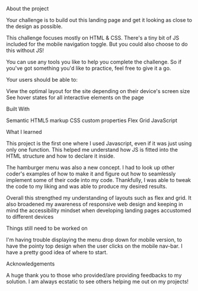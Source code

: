 About the project

Your challenge is to build out this landing page and get it looking as close to the design as possible.

This challenge focuses mostly on HTML & CSS. There's a tiny bit of JS included for the mobile navigation toggle. But you could also choose to do this without JS!

You can use any tools you like to help you complete the challenge. So if you've got something you'd like to practice, feel free to give it a go.

Your users should be able to:

View the optimal layout for the site depending on their device's screen size
See hover states for all interactive elements on the page


Built With

Semantic HTML5 markup
CSS custom properties
Flex
Grid
JavaScript

What I learned

This project is the first one where I used Javascript, even if it was just using only one function. This helped me
understand how JS is fitted into the HTML structure and how to declare it inside. 

The hamburger menu was also a new concept. I had to look up other coder's examples of how to make it and figure out
how to seamlessly implement some of their code into my code. Thankfully, I was able to tweak the code to my liking and was able
to produce my desired results. 

Overall this strengthed my understanding of layouts such as flex and grid. It also broadened my awareness of responsive web design and 
keeping in mind the accessibility mindset when developing landing pages accustomed to different devices


Things still need to be worked on

I'm having trouble displaying the menu drop down for mobile version, to have the pointy top design when the user clicks on the mobile nav-bar. 
I have a pretty good idea of where to start.

Acknowledgements

A huge thank you to those who provided/are providing feedbacks to my solution. I am always ecstatic to see others helping me out on my projects!

